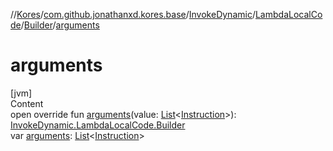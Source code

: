 //[Kores](../../../../index.md)/[com.github.jonathanxd.kores.base](../../../index.md)/[InvokeDynamic](../../index.md)/[LambdaLocalCode](../index.md)/[Builder](index.md)/[arguments](arguments.md)



# arguments  
[jvm]  
Content  
open override fun [arguments](arguments.md)(value: [List](https://kotlinlang.org/api/latest/jvm/stdlib/kotlin.collections/-list/index.html)<[Instruction](../../../../com.github.jonathanxd.kores/-instruction/index.md)>): [InvokeDynamic.LambdaLocalCode.Builder](index.md)  
var [arguments](arguments.md): [List](https://kotlinlang.org/api/latest/jvm/stdlib/kotlin.collections/-list/index.html)<[Instruction](../../../../com.github.jonathanxd.kores/-instruction/index.md)>  



